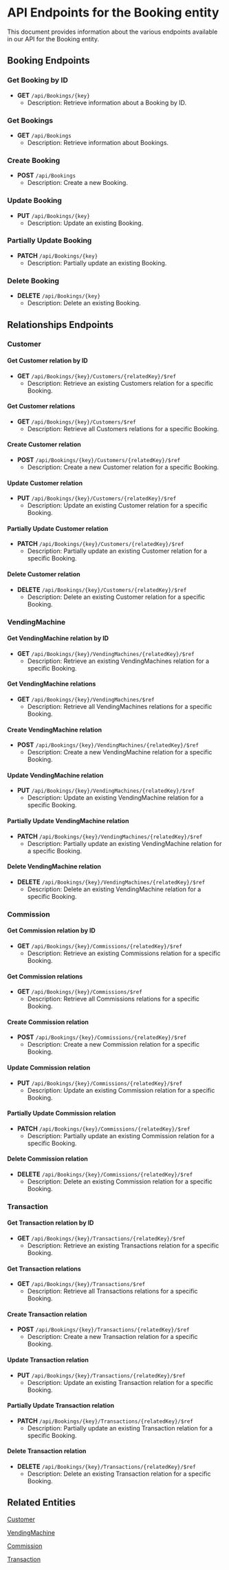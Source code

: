 # API Endpoints for the Booking entity

This document provides information about the various endpoints available in our API for the Booking entity.

## Booking Endpoints

### Get Booking by ID
- **GET** `/api/Bookings/{key}`
  - Description: Retrieve information about a Booking by ID.
  
### Get Bookings
- **GET** `/api/Bookings`
  - Description: Retrieve information about Bookings.

### Create Booking
- **POST** `/api/Bookings`
  - Description: Create a new Booking.

### Update Booking
- **PUT** `/api/Bookings/{key}`
  - Description: Update an existing Booking.

### Partially Update Booking
- **PATCH** `/api/Bookings/{key}`
  - Description: Partially update an existing Booking.
 
### Delete Booking
- **DELETE** `/api/Bookings/{key}`
  - Description: Delete an existing Booking.

## Relationships Endpoints

### Customer

#### Get Customer relation by ID
- **GET** `/api/Bookings/{key}/Customers/{relatedKey}/$ref`
  - Description: Retrieve an existing Customers relation for a specific Booking.

#### Get Customer relations
- **GET** `/api/Bookings/{key}/Customers/$ref`
  - Description: Retrieve all Customers relations for a specific Booking.
  
#### Create Customer relation
- **POST** `/api/Bookings/{key}/Customers/{relatedKey}/$ref`
  - Description: Create a new Customer relation for a specific Booking.

#### Update Customer relation
- **PUT** `/api/Bookings/{key}/Customers/{relatedKey}/$ref`
  - Description: Update an existing Customer relation for a specific Booking.
  
#### Partially Update Customer relation
- **PATCH** `/api/Bookings/{key}/Customers/{relatedKey}/$ref`
  - Description: Partially update an existing Customer relation for a specific Booking.

#### Delete Customer relation
- **DELETE** `/api/Bookings/{key}/Customers/{relatedKey}/$ref`
  - Description: Delete an existing Customer relation for a specific Booking.

### VendingMachine

#### Get VendingMachine relation by ID
- **GET** `/api/Bookings/{key}/VendingMachines/{relatedKey}/$ref`
  - Description: Retrieve an existing VendingMachines relation for a specific Booking.

#### Get VendingMachine relations
- **GET** `/api/Bookings/{key}/VendingMachines/$ref`
  - Description: Retrieve all VendingMachines relations for a specific Booking.
  
#### Create VendingMachine relation
- **POST** `/api/Bookings/{key}/VendingMachines/{relatedKey}/$ref`
  - Description: Create a new VendingMachine relation for a specific Booking.

#### Update VendingMachine relation
- **PUT** `/api/Bookings/{key}/VendingMachines/{relatedKey}/$ref`
  - Description: Update an existing VendingMachine relation for a specific Booking.
  
#### Partially Update VendingMachine relation
- **PATCH** `/api/Bookings/{key}/VendingMachines/{relatedKey}/$ref`
  - Description: Partially update an existing VendingMachine relation for a specific Booking.

#### Delete VendingMachine relation
- **DELETE** `/api/Bookings/{key}/VendingMachines/{relatedKey}/$ref`
  - Description: Delete an existing VendingMachine relation for a specific Booking.

### Commission

#### Get Commission relation by ID
- **GET** `/api/Bookings/{key}/Commissions/{relatedKey}/$ref`
  - Description: Retrieve an existing Commissions relation for a specific Booking.

#### Get Commission relations
- **GET** `/api/Bookings/{key}/Commissions/$ref`
  - Description: Retrieve all Commissions relations for a specific Booking.
  
#### Create Commission relation
- **POST** `/api/Bookings/{key}/Commissions/{relatedKey}/$ref`
  - Description: Create a new Commission relation for a specific Booking.

#### Update Commission relation
- **PUT** `/api/Bookings/{key}/Commissions/{relatedKey}/$ref`
  - Description: Update an existing Commission relation for a specific Booking.
  
#### Partially Update Commission relation
- **PATCH** `/api/Bookings/{key}/Commissions/{relatedKey}/$ref`
  - Description: Partially update an existing Commission relation for a specific Booking.

#### Delete Commission relation
- **DELETE** `/api/Bookings/{key}/Commissions/{relatedKey}/$ref`
  - Description: Delete an existing Commission relation for a specific Booking.

### Transaction

#### Get Transaction relation by ID
- **GET** `/api/Bookings/{key}/Transactions/{relatedKey}/$ref`
  - Description: Retrieve an existing Transactions relation for a specific Booking.

#### Get Transaction relations
- **GET** `/api/Bookings/{key}/Transactions/$ref`
  - Description: Retrieve all Transactions relations for a specific Booking.
  
#### Create Transaction relation
- **POST** `/api/Bookings/{key}/Transactions/{relatedKey}/$ref`
  - Description: Create a new Transaction relation for a specific Booking.

#### Update Transaction relation
- **PUT** `/api/Bookings/{key}/Transactions/{relatedKey}/$ref`
  - Description: Update an existing Transaction relation for a specific Booking.
  
#### Partially Update Transaction relation
- **PATCH** `/api/Bookings/{key}/Transactions/{relatedKey}/$ref`
  - Description: Partially update an existing Transaction relation for a specific Booking.

#### Delete Transaction relation
- **DELETE** `/api/Bookings/{key}/Transactions/{relatedKey}/$ref`
  - Description: Delete an existing Transaction relation for a specific Booking.

## Related Entities

[Customer](CustomerEndpoints.md)

[VendingMachine](VendingMachineEndpoints.md)

[Commission](CommissionEndpoints.md)

[Transaction](TransactionEndpoints.md)
